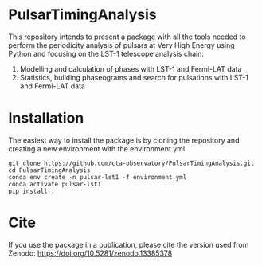 # PulsarTimingAnalysis

This repository intends to present a package with all the tools needed to perform the periodicity analysis of pulsars at Very High Energy using Python and focusing on the LST-1 telescope analysis chain:
  1. Modelling and calculation of phases with LST-1 and Fermi-LAT data
  2. Statistics, building phaseograms and search for pulsations with LST-1 and Fermi-LAT data


# Installation
The easiest way to install the package is by cloning the repository and creating a new environment with the environment.yml

```
git clone https://github.com/cta-observatory/PulsarTimingAnalysis.git
cd PulsarTimingAnalysis
conda env create -n pulsar-lst1 -f environment.yml
conda activate pulsar-lst1
pip install .
```

# Cite
If you use the package in a publication, please cite the version used from Zenodo: https://doi.org/10.5281/zenodo.13385378
